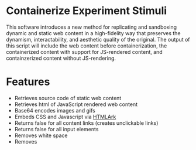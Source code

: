 # Containerize Experiment Stimuli
This software introduces a new method for replicating and sandboxing dynamic and static web content in a high-fidelity way that preserves the dynamism, interactability, and aesthetic quality of the original. The output of this script will include the web content before containerization, the containerized content with support for JS-rendered content, and containzerized content without JS-rendering.

# Features 
- Retrieves source code of static web content
- Retrieves html of JavaScript rendered web content
- Base64 encodes images and gifs
- Embeds CSS and Javascript via [HTMLArk](https://github.com/BitLooter/htmlark)
- Returns false for all content links (creates unclickable links)
- Returns false for all input elements
- Removes white space
- Removes <script> and <iframe> tags 
- Optional: replace links with specified target addresses

## Requirements
- ChromeDriver 2.45 (Supports Chrome v70-72) 
    - Declare the path to the ChromeDriver in contain.py before use
- Windows* 7 or later, macOS, or Linux

## Command-Line Usage 
### Multiple Websites 
If multiple websites are being containerized, the input will be entered via a csv file. The csv not include headers and should be structured as follows:

| website name | URL | optional: link target address |

| facebook | https://www.facebook.com/ | http://www.testingwebsite.com/ |
| ------------- |:-------------:| -----:|
| twitter | https://www.twitter.com/ |
| buzzfeed | https://www.buzzfeed.com/ |
| whatsapp | https://www.whatsapp.com/ | http://www.testingtesting123.com/ | 

If the user does not wish the change the target addresses of the content links, the third column will be left blank.

    git clone https://github.com/gewethor/containerize-experiment-stimuli
    
    python3 contain.py -i [path-to-csv]

### Single Website
If a single website is being containerized, the web address and (optionally) the link target address will be entered in the command-line. 

    git clone https://github.com/gewethor/containerize-experiment-stimuli
    
For containerization with no transformation of content links:
    
    python3 contain.py -u [web address of site]
    
For containerization as well as tranformation of content links:

    python3 contain.py -u [web address of site] -l [link target address]

## License 
containerize-experiment-stimuli is released under the MIT license, which may be found in the LICENSE file
